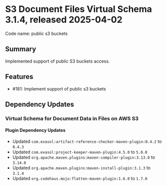 # S3 Document Files Virtual Schema 3.1.4, released 2025-04-02

Code name: public s3 buckets

## Summary
Implemented support of public S3 buckets access.

## Features

* #181: Implement support of public s3 buckets

## Dependency Updates

### Virtual Schema for Document Data in Files on AWS S3

#### Plugin Dependency Updates

* Updated `com.exasol:artifact-reference-checker-maven-plugin:0.4.2` to `0.4.3`
* Updated `com.exasol:project-keeper-maven-plugin:4.5.0` to `5.0.0`
* Updated `org.apache.maven.plugins:maven-compiler-plugin:3.13.0` to `3.14.0`
* Updated `org.apache.maven.plugins:maven-install-plugin:3.1.3` to `3.1.4`
* Updated `org.codehaus.mojo:flatten-maven-plugin:1.6.0` to `1.7.0`
